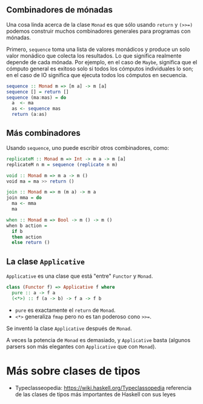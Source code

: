 ## Combinadores de mónadas

Una cosa linda acerca de la clase `Monad` es que sólo usando `return` y `(>>=)`
podemos construir muchos combinadores generales para programas con mónadas.

Primero, `sequence` toma una lista de valores monádicos y produce un solo valor
monádico que colecta los resultados. Lo que significa realmente depende de cada
mónada. Por ejemplo, en el caso de `Maybe`, significa que el cómputo general
es exitoso solo si todos los cómputos individuales lo son; en el caso de IO
significa que ejecuta todos los cómputos en secuencia.

~~~haskell
sequence :: Monad m => [m a] -> m [a]
sequence [] = return []
sequence (ma:mas) = do
  a  <- ma
  as <- sequence mas
  return (a:as)
~~~

## Más combinadores

Usando `sequence`, uno puede escribir otros combinadores, como:

~~~haskell
replicateM :: Monad m => Int -> m a -> m [a]
replicateM n m = sequence (replicate n m)

void :: Monad m => m a -> m ()
void ma = ma >> return ()

join :: Monad m => m (m a) -> m a
join mma = do
  ma <- mma
  ma

when :: Monad m => Bool -> m () -> m ()
when b action =
  if b
  then action
  else return ()
~~~

## La clase `Applicative`

`Applicative` es una clase que está "entre" `Functor` y `Monad`.

~~~haskell
class (Functor f) => Applicative f where  
  pure :: a -> f a  
  (<*>) :: f (a -> b) -> f a -> f b  
~~~

* `pure` es exactamente el `return` de `Monad`.
* `<*>` generaliza `fmap` pero no es tan poderoso cono `>>=`.

Se inventó la clase `Applicative` después de `Monad`.

A veces la potencia de `Monad` es demasiado, y `Applicative` basta
(algunos parsers son más elegantes con `Applicative` que con `Monad`).

# Más sobre clases de tipos

* Typeclasseopedia: <https://wiki.haskell.org/Typeclassopedia>
  referencia de las clases de tipos más importantes de Haskell
  con sus leyes
